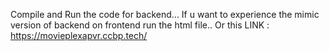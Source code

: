 Compile and Run the code for backend...
If u want to experience the mimic version of backend on frontend run the html file..
Or this LINK : https://movieplexapvr.ccbp.tech/
